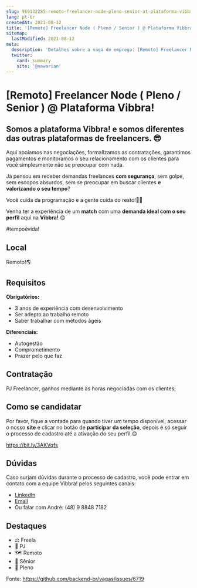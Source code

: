 ```yaml
---
slug: 969132285-remoto-freelancer-node-pleno-senior-at-plataforma-vibbra
lang: pt-br
createdAt: 2021-08-12
title: '[Remoto] Freelancer Node ( Pleno / Senior ) @ Plataforma Vibbra! - Vaga de Emprego'
sitemap:
  lastModified: 2021-08-12
meta:
  description: 'Detalhes sobre a vaga de emprego: [Remoto] Freelancer Node ( Pleno / Senior ) @ Plataforma Vibbra!'
  twitter:
    card: summary
    site: '@nawarian'
---
```


# [Remoto] Freelancer Node ( Pleno / Senior ) @ Plataforma Vibbra!

## Somos a plataforma Vibbra! e **somos diferentes** das outras plataformas de **freelancers**. 😎

Aqui apoiamos nas negociações, formalizamos as contratações, garantimos pagamentos e monitoramos o seu relacionamento com os clientes para você simplesmente não se preocupar com nada.

Já pensou em receber demandas freelances **com segurança**, sem golpe, sem escopos absurdos, sem se preocupar em buscar clientes **e valorizando o seu tempo**?

Você cuida da programação e a gente cuida do resto!🤝😊

Venha ter a experiência de um **match** com uma **demanda ideal com o seu perfil** aqui na **Vibbra!** 😍

#tempoévida!

## Local

Remoto!🌎

## Requisitos

**Obrigatórios:**
- 3 anos de experiência com desenvolvimento
- Ser adepto ao trabalho remoto
- Saber trabalhar com métodos ágeis

**Diferenciais:**
- Autogestão
- Comprometimento
- Prazer pelo que faz

## Contratação

PJ Freelancer, ganhos mediante às horas negociadas com os clientes;

## Como se candidatar

Por favor, fique a vontade para quando tiver um tempo disponível, acessar o nosso **site** e clicar no botão de **participar da seleção**, depois é só seguir o processo de cadastro até a ativação do seu perfil.😊

https://bit.ly/3AKVqfs

## Dúvidas

Caso surjam dúvidas durante o processo de cadastro, você pode entrar em contato com a equipe Vibbra! pelos seguintes canais:

- [LinkedIn](https://www.linkedin.com/in/andremacieln/)
- [Email](andre.nuernberg@vibbra.com.br)
- Ou falar com André: (48) 9 8848 7182

## Destaques

- ⚖️ Freela
- 🤝 PJ
- 🗺️ Remoto
- 👴 Sênior
- 👨 Pleno

Fonte: https://github.com/backend-br/vagas/issues/6719